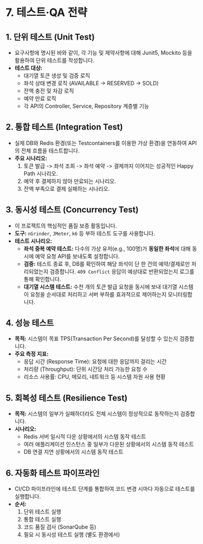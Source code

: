 # 7. 테스트·QA 전략

## 1. 단위 테스트 (Unit Test)
-   요구사항에 명시된 바와 같이, 각 기능 및 제약사항에 대해 Junit5, Mockito 등을 활용하여 단위 테스트를 작성합니다.
-   **테스트 대상:**
    -   대기열 토큰 생성 및 검증 로직
    -   좌석 상태 변경 로직 (AVAILABLE -> RESERVED -> SOLD)
    -   잔액 충전 및 차감 로직
    -   예약 만료 로직
    -   각 API의 Controller, Service, Repository 계층별 기능

## 2. 통합 테스트 (Integration Test)
-   실제 DB와 Redis 환경(또는 Testcontainers를 이용한 가상 환경)을 연동하여 API의 전체 흐름을 테스트합니다.
-   **주요 시나리오:**
    1.  토큰 발급 -> 좌석 조회 -> 좌석 예약 -> 결제까지 이어지는 성공적인 Happy Path 시나리오.
    2.  예약 후 결제하지 않아 만료되는 시나리오.
    3.  잔액 부족으로 결제 실패하는 시나리오.

## 3. 동시성 테스트 (Concurrency Test)
-   이 프로젝트의 핵심적인 품질 보증 활동입니다.
-   **도구:** `nGrinder`, `JMeter`, `k6` 등 부하 테스트 도구를 사용합니다.
-   **테스트 시나리오:**
    -   **좌석 중복 예약 테스트:** 다수의 가상 유저(e.g., 100명)가 **동일한 좌석**에 대해 동시에 예약 요청 API를 보내도록 설정합니다.
    -   **검증:** 테스트 종료 후, DB를 확인하여 해당 좌석이 단 한 건의 예약/결제로만 처리되었는지 검증합니다. `409 Conflict` 응답이 예상대로 반환되었는지 로그를 통해 확인합니다.
    -   **대기열 시스템 테스트:** 수천 개의 토큰 발급 요청을 동시에 보내 대기열 시스템이 요청을 순서대로 처리하고 서버 부하를 효과적으로 제어하는지 모니터링합니다.

## 4. 성능 테스트
-   **목적:** 시스템이 목표 TPS(Transaction Per Second)를 달성할 수 있는지 검증합니다.
-   **주요 측정 지표:**
    -   응답 시간 (Response Time): 요청에 대한 응답까지 걸리는 시간
    -   처리량 (Throughput): 단위 시간당 처리 가능한 요청 수
    -   리소스 사용률: CPU, 메모리, 네트워크 등 시스템 자원 사용 현황

## 5. 회복성 테스트 (Resilience Test)
-   **목적:** 시스템의 일부가 실패하더라도 전체 시스템이 정상적으로 동작하는지 검증합니다.
-   **시나리오:**
    -   Redis 서버 일시적 다운 상황에서의 시스템 동작 테스트
    -   여러 애플리케이션 인스턴스 중 일부가 다운된 상황에서의 시스템 동작 테스트
    -   DB 연결 지연 상황에서의 시스템 동작 테스트

## 6. 자동화 테스트 파이프라인
-   CI/CD 파이프라인에 테스트 단계를 통합하여 코드 변경 시마다 자동으로 테스트를 실행합니다.
-   **순서:**
    1. 단위 테스트 실행
    2. 통합 테스트 실행
    3. 코드 품질 검사 (SonarQube 등)
    4. 필요 시 동시성 테스트 실행 (별도 환경에서)
